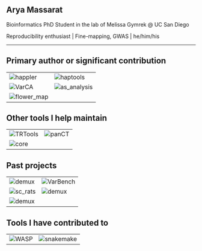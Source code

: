 ## Arya Massarat

Bioinformatics PhD Student in the lab of Melissa Gymrek @ UC San Diego

Reproducibility enthusiast | Fine-mapping, GWAS | he/him/his

-----------------------------

Primary author or significant contribution
------------------------------------------

<table border="0">
 <tr>
  <td><img src="https://github-readme-stats.vercel.app/api/pin/?username=gymrek-lab&repo=happler" alt="happler"></td>
  <td><img src="https://github-readme-stats.vercel.app/api/pin/?username=CAST-genomics&repo=haptools" alt="haptools"></td>
 </tr>
 <tr>
  <td><img src="https://github-readme-stats.vercel.app/api/pin/?username=aryarm&repo=VarCA" alt="VarCA"></td>
  <td><img src="https://github-readme-stats.vercel.app/api/pin/?username=aryarm&repo=as_analysis" alt="as_analysis"></td>
 </tr>
 <tr>
  <td><img src="https://github-readme-stats.vercel.app/api/pin/?username=beelabhmc&repo=flower_map" alt="flower_map"></td>
 </tr>
</table>

Other tools I help maintain
---------------------------

<table border="0">
 <tr>
  <td><img src="https://github-readme-stats.vercel.app/api/pin/?username=gymrek-lab&repo=TRTools" alt="TRTools"></td>
  <td><img src="https://github-readme-stats.vercel.app/api/pin/?username=CAST-genomics&repo=panCT" alt="panCT"></td>
 </tr>
 <tr>
  <td><img src="https://github-readme-stats.vercel.app/api/pin/?username=gymrek-lab&repo=core" alt="core"></td>
 </tr>
</table>

Past projects
-------------

<table border="0">
 <tr>
  <td><img src="https://github-readme-stats.vercel.app/api/pin/?username=studycloud&repo=studycloud" alt="demux"></td>
  <td><img src="https://github-readme-stats.vercel.app/api/pin/?username=aryarm&repo=VarBench" alt="VarBench"></td>
 </tr>
 <tr>
  <td><img src="https://github-readme-stats.vercel.app/api/pin/?username=aryarm&repo=sc_rats" alt="sc_rats"></td>
  <td><img src="https://github-readme-stats.vercel.app/api/pin/?username=zrcjessica&repo=demux" alt="demux"></td>
 <tr>
  <td><img src="https://github-readme-stats.vercel.app/api/pin/?username=beelabhmc&repo=ant_tracker" alt="demux"></td>
 </tr>
</table>

Tools I have contributed to
---------------------------

<table border="0">
 <tr>
  <td><img src="https://github-readme-stats.vercel.app/api/pin/?username=bmvdgeijn&repo=WASP" alt="WASP"></td>
  <td><img src="https://github-readme-stats.vercel.app/api/pin/?username=snakemake&repo=snakemake" alt="snakemake"></td>
 </tr>
</table>
